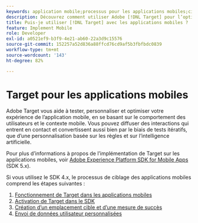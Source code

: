 ```yaml
---
keywords: application mobile;processus pour les applications mobiles;cibler une application mobile;emplacements cibles des applications mobiles;mesures de succès des applications mobiles
description: Découvrez comment utiliser Adobe [!DNL Target] pour l’optimisation et la personnalisation des applications mobiles, avec des tests itératifs et une personnalisation basée sur des règles et optimisée par l’IA.
title: Puis-je utiliser [!DNL Target] avec les applications mobiles ?
feature: Implement Mobile
role: Developer
exl-id: a0521ef9-b3f9-4e21-ab60-22a3d9c15576
source-git-commit: 152257a52d836a88ffcd76cd9af5b3fbfbdc0839
workflow-type: tm+mt
source-wordcount: '143'
ht-degree: 82%

---
```


# Target pour les applications mobiles

Adobe Target vous aide à tester, personnaliser et optimiser votre expérience de l’application mobile, en se basant sur le comportement des utilisateurs et le contexte mobile. Vous pouvez diffuser des interactions qui entrent en contact et convertissent aussi bien par le biais de tests itératifs, que d’une personnalisation basée sur les règles et sur l’intelligence artificielle.

Pour plus d’informations à propos de l’implémentation de Target sur les applications mobiles, voir [Adobe Experience Platform SDK for Mobile Apps](https://aep-sdks.gitbook.io/docs/using-mobile-extensions/adobe-target) (SDK 5.x).

Si vous utilisez le SDK 4.x, le processus de ciblage des applications mobiles comprend les étapes suivantes :

1. [Fonctionnement de Target dans les applications mobiles](/help/main/c-target-mobile-app/mobile-how-target-works-mobile-apps.md)
1. [Activation de Target dans le SDK](/help/main/c-target-mobile-app/mobile-enable-target-in-sdk.md)
1. [Création d’un emplacement cible et d’une mesure de succès](/help/main/c-target-mobile-app/mobile-create-location-and-metric.md)
1. [Envoi de données utilisateur personnalisées](/help/main/c-target-mobile-app/mobile-custom-user-data.md)

